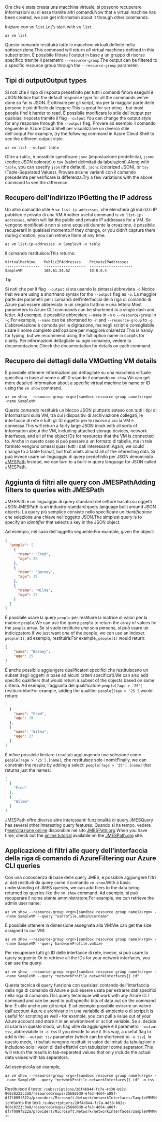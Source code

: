 <span data-ttu-id="2f70a-101">Ora che è stata creata una macchina virtuale, si possono recuperare informazioni su di essa tramite altri comandi.</span><span class="sxs-lookup"><span data-stu-id="2f70a-101">Now that a virtual machine has been created, we can get information about it through other commands.</span></span>

<span data-ttu-id="2f70a-102">Iniziare con `vm list`.</span><span class="sxs-lookup"><span data-stu-id="2f70a-102">Let's start with `vm list`.</span></span>

```azurecli
az vm list
```

<span data-ttu-id="2f70a-103">Questo comando restituirà _tutte_ le macchine virtuali definite nella sottoscrizione.</span><span class="sxs-lookup"><span data-stu-id="2f70a-103">This command will return _all_ virtual machines defined in this subscription.</span></span> <span data-ttu-id="2f70a-104">È possibile filtrare l'output in base a un gruppo di risorse specifico tramite il parametro `--resource-group`.</span><span class="sxs-lookup"><span data-stu-id="2f70a-104">The output can be filtered to a specific resource group through the `--resource-group` parameter.</span></span> 

## <a name="output-types"></a><span data-ttu-id="2f70a-105">Tipi di output</span><span class="sxs-lookup"><span data-stu-id="2f70a-105">Output types</span></span>
<span data-ttu-id="2f70a-106">Si noti che il tipo di risposta predefinito per tutti i comandi finora eseguiti è JSON.</span><span class="sxs-lookup"><span data-stu-id="2f70a-106">Notice that the default response type for all the commands we've done so far is JSON.</span></span> <span data-ttu-id="2f70a-107">È ottimale per gli script, ma per la maggior parte delle persone è più difficile da leggere.</span><span class="sxs-lookup"><span data-stu-id="2f70a-107">This is great for scripting - but most people find it harder to read.</span></span> <span data-ttu-id="2f70a-108">È possibile modificare lo stile dell'output per qualsiasi risposta tramite il flag `--output`.</span><span class="sxs-lookup"><span data-stu-id="2f70a-108">You can change the output style for any response through the `--output` flag.</span></span> <span data-ttu-id="2f70a-109">Provare ad esempio il comando seguente in Azure Cloud Shell per visualizzare un diverso stile dell'output.</span><span class="sxs-lookup"><span data-stu-id="2f70a-109">For example, try the following command in Azure Cloud Shell to see the different output style.</span></span>

```azurecli
az vm list --output table
```

<span data-ttu-id="2f70a-110">Oltre a `table`, è possibile specificare `json` (impostazione predefinita), `jsonc` (codice JSON colorato) o `tsv` (valori delimitati da tabulazioni).</span><span class="sxs-lookup"><span data-stu-id="2f70a-110">Along with `table`, you can specify `json` (the default), `jsonc` (colorized JSON), or `tsv` (Table-Separated Values).</span></span> <span data-ttu-id="2f70a-111">Provare alcune varianti con il comando precedente per verificare la differenza.</span><span class="sxs-lookup"><span data-stu-id="2f70a-111">Try a few variations with the above command to see the difference.</span></span>

## <a name="getting-the-ip-address"></a><span data-ttu-id="2f70a-112">Recupero dell'indirizzo IP</span><span class="sxs-lookup"><span data-stu-id="2f70a-112">Getting the IP address</span></span>

<span data-ttu-id="2f70a-113">Un altro comando utile è `vm list-ip-addresses`, che elencherà gli indirizzi IP pubblico e privato di una VM.</span><span class="sxs-lookup"><span data-stu-id="2f70a-113">Another useful command is `vm list-ip-addresses`, which will list the public and private IP addresses for a VM.</span></span> <span data-ttu-id="2f70a-114">Se vengono modificati o non si sono acquisiti durante la creazione, è possibile recuperarli in qualsiasi momento.</span><span class="sxs-lookup"><span data-stu-id="2f70a-114">If they change, or you didn't capture them during creation, you can retrieve them at any time.</span></span>

```azurecli
az vm list-ip-addresses -n SampleVM -o table
```

<span data-ttu-id="2f70a-115">Il comando restituisce:</span><span class="sxs-lookup"><span data-stu-id="2f70a-115">This returns:</span></span>

```
VirtualMachine    PublicIPAddresses    PrivateIPAddresses
----------------  -------------------  --------------------
SampleVM          168.61.54.62         10.0.0.4
```

> [!TIP]
> <span data-ttu-id="2f70a-116">Si noti che per il flag `--output` si sta usando la sintassi abbreviata `-o`.</span><span class="sxs-lookup"><span data-stu-id="2f70a-116">Notice that we are using a shorthand syntax for the `--output` flag as `-o`.</span></span> <span data-ttu-id="2f70a-117">La maggior parte dei parametri per i comandi dell'interfaccia della riga di comando di Azure può essere abbreviata in un singolo trattino e una lettera.</span><span class="sxs-lookup"><span data-stu-id="2f70a-117">Most parameters to Azure CLI commands can be shortened to a single dash and letter.</span></span> <span data-ttu-id="2f70a-118">Ad esempio, è possibile abbreviare `--name` in `-n` e `--resource-group` in `-g`.</span><span class="sxs-lookup"><span data-stu-id="2f70a-118">For example, `--name` can be shortened to `-n` and `--resource-group` to `-g`.</span></span> <span data-ttu-id="2f70a-119">L'abbreviazione è comoda per la digitazione, ma negli script è consigliabile usare il nome completo dell'opzione per maggiore chiarezza.</span><span class="sxs-lookup"><span data-stu-id="2f70a-119">This is handy for typing, but we recommend using the full option name in scripts for clarity.</span></span> <span data-ttu-id="2f70a-120">Per informazioni dettagliate su ogni comando, vedere la documentazione.</span><span class="sxs-lookup"><span data-stu-id="2f70a-120">Check the documentation for details on each command.</span></span>

## <a name="getting-vm-details"></a><span data-ttu-id="2f70a-121">Recupero dei dettagli della VM</span><span class="sxs-lookup"><span data-stu-id="2f70a-121">Getting VM details</span></span>

<span data-ttu-id="2f70a-122">È possibile ottenere informazioni più dettagliate su una macchina virtuale specifica in base al nome o all'ID usando il comando `vm show`.</span><span class="sxs-lookup"><span data-stu-id="2f70a-122">We can get more detailed information about a specific virtual machine by name or ID using the `vm show` command.</span></span>

```azurecli
az vm show --resource-group <rgn>[sandbox resource group name]</rgn> --name SampleVM
```

<span data-ttu-id="2f70a-123">Questo comando restituirà un blocco JSON piuttosto esteso con tutti i tipi di informazioni sulla VM, tra cui i dispositivi di archiviazione collegati, le interfacce di rete e tutti gli ID oggetto per le risorse a cui la VM è connessa.</span><span class="sxs-lookup"><span data-stu-id="2f70a-123">This will return a fairly large JSON block with all sorts of information about the VM, including attached storage devices, network interfaces, and all of the object IDs for resources that the VM is connected to.</span></span> <span data-ttu-id="2f70a-124">Anche in questo caso si può passare a un formato di tabella, ma in tale formato vengono omessi quasi tutti i dati interessanti.</span><span class="sxs-lookup"><span data-stu-id="2f70a-124">Again, we could change to a table format, but that omits almost all of the interesting data.</span></span> <span data-ttu-id="2f70a-125">Si può invece usare un linguaggio di query predefinito per JSON denominato [JMESPath](http://jmespath.org/).</span><span class="sxs-lookup"><span data-stu-id="2f70a-125">Instead, we can turn to a built-in query language for JSON called [JMESPath](http://jmespath.org/).</span></span>

## <a name="adding-filters-to-queries-with-jmespath"></a><span data-ttu-id="2f70a-126">Aggiunta di filtri alle query con JMESPath</span><span class="sxs-lookup"><span data-stu-id="2f70a-126">Adding filters to queries with JMESPath</span></span>

<span data-ttu-id="2f70a-127">JMESPath è un linguaggio di query standard del settore basato su oggetti JSON.</span><span class="sxs-lookup"><span data-stu-id="2f70a-127">JMESPath is an industry-standard query language built around JSON objects.</span></span> <span data-ttu-id="2f70a-128">La query più semplice consiste nello specificare un _identificatore_ che seleziona una chiave nell'oggetto JSON.</span><span class="sxs-lookup"><span data-stu-id="2f70a-128">The simplest query is to specify an _identifier_ that selects a key in the JSON object.</span></span>

<span data-ttu-id="2f70a-129">Ad esempio, nel caso dell'oggetto seguente:</span><span class="sxs-lookup"><span data-stu-id="2f70a-129">For example, given the object:</span></span>

```json
{
  "people": [
    {
      "name": "Fred",
      "age": 28
    },
    {
      "name": "Barney",
      "age": 25
    },
    {
      "name": "Wilma",
      "age": 27
    }
  ]
}
```

<span data-ttu-id="2f70a-130">È possibile usare la query `people` per restituire la matrice di valori per la matrice `people`.</span><span class="sxs-lookup"><span data-stu-id="2f70a-130">We can use the query `people` to return the array of values for the `people` array.</span></span> <span data-ttu-id="2f70a-131">Se si vuole restituire _una_ sola persona, si può usare un indicizzatore.</span><span class="sxs-lookup"><span data-stu-id="2f70a-131">If we just want _one_ of the people, we can use an indexer.</span></span> <span data-ttu-id="2f70a-132">`people[1]`, ad esempio, restituirà:</span><span class="sxs-lookup"><span data-stu-id="2f70a-132">For example, `people[1]` would return:</span></span>

```json
{
    "name": "Barney",
    "age": 25
}
```

<span data-ttu-id="2f70a-133">È anche possibile aggiungere qualificatori specifici che restituiscano un subset degli oggetti in base ad alcuni criteri specificati.</span><span class="sxs-lookup"><span data-stu-id="2f70a-133">We can also add specific qualifiers that would return a subset of the objects based on some criteria.</span></span> <span data-ttu-id="2f70a-134">Ad esempio, l'aggiunta del qualificatore `people[?age > '25']` restituirebbe:</span><span class="sxs-lookup"><span data-stu-id="2f70a-134">For example, adding the qualifier `people[?age > '25']` would return:</span></span>

```json
[
  {
    "name": "Fred",
    "age": 28
  },
  {
    "name": "Wilma",
    "age": 27
  }
]
```

<span data-ttu-id="2f70a-135">È infine possibile limitare i risultati aggiungendo una selezione come `people[?age > '25'].[name]`, che restituisce solo i nomi:</span><span class="sxs-lookup"><span data-stu-id="2f70a-135">Finally, we can constrain the results by adding a select: `people[?age > '25'].[name]` that returns just the names:</span></span>

```json
[
  [
    "Fred"
  ],
  [
    "Wilma"
  ]
]
```

<span data-ttu-id="2f70a-136">JMESPath offre diverse altre interessanti funzionalità di query.</span><span class="sxs-lookup"><span data-stu-id="2f70a-136">JMESQuery has several other interesting query features.</span></span> <span data-ttu-id="2f70a-137">Quando si ha tempo, vedere l'[esercitazione online](http://jmespath.org/tutorial.html) disponibile nel sito [JMESPath.org](http://jmespath.org/).</span><span class="sxs-lookup"><span data-stu-id="2f70a-137">When you have time, check out the [online tutorial](http://jmespath.org/tutorial.html) available on the [JMESPath.org](http://jmespath.org/) site.</span></span>

## <a name="filtering-our-azure-cli-queries"></a><span data-ttu-id="2f70a-138">Applicazione di filtri alle query dell'interfaccia della riga di comando di Azure</span><span class="sxs-lookup"><span data-stu-id="2f70a-138">Filtering our Azure CLI queries</span></span>

<span data-ttu-id="2f70a-139">Con una conoscenza di base delle query JMES, è possibile aggiungere filtri ai dati restituiti da query come il comando `vm show`.</span><span class="sxs-lookup"><span data-stu-id="2f70a-139">With a basic understanding of JMES queries, we can add filers to the data being returned by queries like the `vm show` command.</span></span> <span data-ttu-id="2f70a-140">Ad esempio, si può recuperare il nome utente amministratore:</span><span class="sxs-lookup"><span data-stu-id="2f70a-140">For example, we can retrieve the admin user name:</span></span>

```azurecli
az vm show --resource-group <rgn>[sandbox resource group name]</rgn> --name SampleVM --query "osProfile.adminUsername"
```

<span data-ttu-id="2f70a-141">È possibile ottenere la dimensione assegnata alla VM:</span><span class="sxs-lookup"><span data-stu-id="2f70a-141">We can get the size assigned to our VM:</span></span>

```azurecli
az vm show --resource-group <rgn>[sandbox resource group name]</rgn> --name SampleVM --query hardwareProfile.vmSize
```

<span data-ttu-id="2f70a-142">Per recuperare tutti gli ID delle interfacce di rete, invece, si può usare la query seguente:</span><span class="sxs-lookup"><span data-stu-id="2f70a-142">Or to retrieve all the IDs for your network interfaces, you can use the query:</span></span>

```azurecli
az vm show --resource-group <rgn>[sandbox resource group name]</rgn> --name SampleVM --query "networkProfile.networkInterfaces[].id"
```

<span data-ttu-id="2f70a-143">Questa tecnica di query funziona con qualsiasi comando dell'interfaccia della riga di comando di Azure e può essere usata per estrarre dati specifici nella riga di comando.</span><span class="sxs-lookup"><span data-stu-id="2f70a-143">This query technique will work with any Azure CLI command and can be used to pull specific bits of data out on the command line.</span></span> <span data-ttu-id="2f70a-144">È utile anche per gli script. È ad esempio possibile estrarre un valore dall'account Azure e archiviarlo in una variabile di ambiente o di script.</span><span class="sxs-lookup"><span data-stu-id="2f70a-144">It is useful for scripting as well - for example, you can pull a value out of your Azure account and store it in an environment or script variable.</span></span> <span data-ttu-id="2f70a-145">Se si decide di usarla in questo modo, un flag utile da aggiungere è il parametro `--output tsv`, abbreviabile in `-o tsv`.</span><span class="sxs-lookup"><span data-stu-id="2f70a-145">If you decide to use it this way, a useful flag to add is the `--output tsv` parameter (which can be shortened to `-o tsv`).</span></span> <span data-ttu-id="2f70a-146">In questo modo, i risultati vengono restituiti in valori delimitati da tabulazioni e includono solo i valori di dati effettivi con tabulazioni come separatori.</span><span class="sxs-lookup"><span data-stu-id="2f70a-146">This will return the results in tab-separated values that only include the actual data values with tab separators.</span></span>

<span data-ttu-id="2f70a-147">Ad esempio:</span><span class="sxs-lookup"><span data-stu-id="2f70a-147">As an example,</span></span>

```azurecli
az vm show --resource-group <rgn>[sandbox resource group name]</rgn> --name SampleVM --query "networkProfile.networkInterfaces[].id" -o tsv
```

<span data-ttu-id="2f70a-148">Restituisce il testo: `/subscriptions/20f4b944-fc7a-4d38-b02c-900c8223c3a0/resourceGroups/2568d0d0-efe3-4d04-a08f-df7f009f822a/providers/Microsoft.Network/networkInterfaces/SampleVMVMNic`</span><span class="sxs-lookup"><span data-stu-id="2f70a-148">returns the text: `/subscriptions/20f4b944-fc7a-4d38-b02c-900c8223c3a0/resourceGroups/2568d0d0-efe3-4d04-a08f-df7f009f822a/providers/Microsoft.Network/networkInterfaces/SampleVMVMNic`</span></span>
